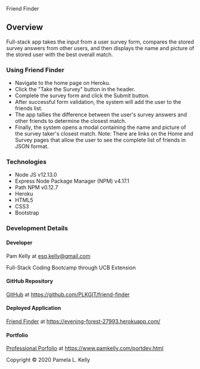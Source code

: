 Friend Finder

## Overview
 Full-stack app takes the input from a user survey form, compares the stored survey answers from other users, and then displays the name and picture of the stored user with the best overall match.

[](https://res.cloudinary.com/damplk/image/upload/v1583921191/portal/hw_friend_finder_amoeh5.png)

### Using Friend Finder
  * Navigate to the home page on Heroku.
  * Click the "Take the Survey" button in the header.
  * Complete the survey form and click the Submit button.
  * After successful form validation, the system will add the user to the friends list.
  * The app tallies the difference between the user's survey answers and other friends to determine the closest match.
  * Finally, the system opens a modal containing the name and picture of the survey taker's closest match.
  Note: There are links on the Home and Survey pages that allow the user to see the complete list of friends in JSON format.

### Technologies
  * Node JS v12.13.0
  * Express Node Package Manager (NPM) v4.17.1
  * Path NPM v0.12.7
  * Heroku
  * HTML5
  * CSS3
  * Bootstrap

### Development Details

#### Developer
Pam Kelly at [esq.kelly@gmail.com](mailto:esq.kelly@gmail.com)

Full-Stack Coding Bootcamp through UCB Extension

#### GitHub Repository
[GitHub](https://github.com/PLKGIT/friend-finder) at https://github.com/PLKGIT/friend-finder

#### Deployed Application
[Friend Finder](https://evening-forest-27993.herokuapp.com/) at https://evening-forest-27993.herokuapp.com/

#### Portfolio
[Professional Porfolio](https://www.pamkelly.com/portdev.html) at https://www.pamkelly.com/portdev.html


Copyright &copy; 2020 Pamela L. Kelly
